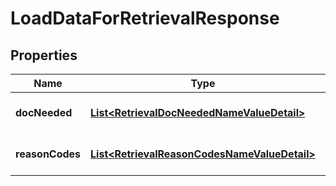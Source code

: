 

# LoadDataForRetrievalResponse

## Properties

Name | Type | Description | Notes
------------ | ------------- | ------------- | -------------
**docNeeded** | [**List&lt;RetrievalDocNeededNameValueDetail&gt;**](RetrievalDocNeededNameValueDetail.md) | List of valid docNeeded fields |  [optional]
**reasonCodes** | [**List&lt;RetrievalReasonCodesNameValueDetail&gt;**](RetrievalReasonCodesNameValueDetail.md) | List of valid reason codes |  [optional]



